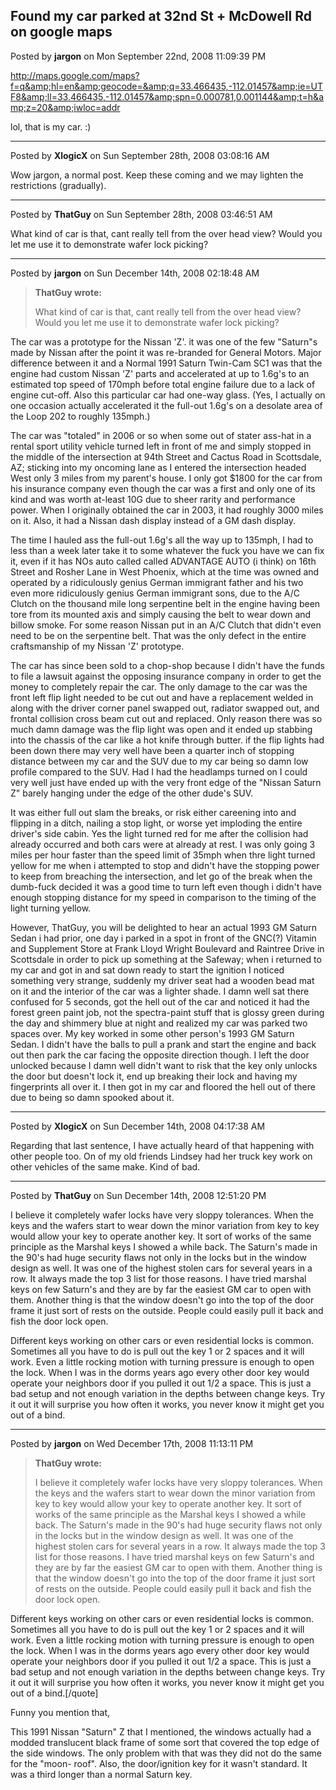 ## Found my car parked at 32nd St + McDowell Rd on google maps
Posted by **jargon** on Mon September 22nd, 2008 11:09:39 PM

<http://maps.google.com/maps?f=q&amp;hl=en&amp;geocode=&amp;q=33.466435,-112.01457&amp;ie=UTF8&amp;ll=33.466435,-112.01457&amp;spn=0.000781,0.001144&amp;t=h&amp;z=20&amp;iwloc=addr>

lol, that is my car. :)

--------------------------------------------------------------------------------

Posted by **XlogicX** on Sun September 28th, 2008 03:08:16 AM

Wow jargon, a normal post. Keep these coming and we may lighten the restrictions
(gradually).

--------------------------------------------------------------------------------

Posted by **ThatGuy** on Sun September 28th, 2008 03:46:51 AM

What kind of car is that, cant really tell from the over head view? Would you
let me use it to demonstrate wafer lock picking?

--------------------------------------------------------------------------------

Posted by **jargon** on Sun December 14th, 2008 02:18:48 AM

> **ThatGuy wrote:**
>
> What kind of car is that, cant really tell from the over head view? Would you
> let me use it to demonstrate wafer lock picking?

The car was a prototype for the Nissan 'Z'. it was one of the few "Saturn"s made
by Nissan after the point it was re-branded for General Motors. Major difference
between it and a Normal 1991 Saturn Twin-Cam SC1 was that the engine had custom
Nissan 'Z' parts and accelerated at up to 1.6g's to an estimated top speed of
170mph before total engine failure due to a lack of engine cut-off. Also this
particular car had one-way glass. (Yes, I actually on one occasion actually
accelerated it the full-out 1.6g's on a desolate area of the Loop 202 to roughly
135mph.)

The car was "totaled" in 2006 or so when some out of stater ass-hat in a rental
sport utility vehicle turned left in front of me and simply stopped in the
middle of the intersection at 94th Street and Cactus Road in Scottsdale, AZ;
sticking into my oncoming lane as I entered the intersection headed West only 3
miles from my parent's house. I only got $1800 for the car from his insurance
company even though the car was a first and only one of its kind and was worth
at-least 10G due to sheer rarity and performance power. When I originally
obtained the car in 2003, it had roughly 3000 miles on it. Also, it had a Nissan
dash display instead of a GM dash display.

The time I hauled ass the full-out 1.6g's all the way up to 135mph, I had to
less than a week later take it to some whatever the fuck you have we can fix it,
even if it has NOs auto called called ADVANTAGE AUTO (i think) on 16th Street
and Rosher Lane in West Phoenix, which at the time was owned and operated by a
ridiculously genius German immigrant father and his two even more ridiculously
genius German immigrant sons, due to the A/C Clutch on the thousand mile long
serpentine belt in the engine having been tore from its mounted axis and simply
causing the belt to wear down and billow smoke. For some reason Nissan put in an
A/C Clutch that didn't even need to be on the serpentine belt. That was the only
defect in the entire craftsmanship of my Nissan 'Z' prototype.

The car has since been sold to a chop-shop because I didn't have the funds to
file a lawsuit against the opposing insurance company in order to get the money
to completely repair the car. The only damage to the car was the front left flip
light needed to be cut out and have a replacement welded in along with the
driver corner panel swapped out, radiator swapped out, and frontal collision
cross beam cut out and replaced. Only reason there was so much damn damage was
the flip light was open and it ended up stabbing into the chassis of the car
like a hot knife through butter. if the flip lights had been down there may very
well have been a quarter inch of stopping distance between my car and the SUV
due to my car being so damn low profile compared to the SUV. Had I had the
headlamps turned on I could very well just have ended up with the very front
edge of the "Nissan Saturn Z" barely hanging under the edge of the other dude's
SUV.

It was either full out slam the breaks, or risk either careening into and
flipping in a ditch, nailing a stop light, or worse yet imploding the entire
driver's side cabin. Yes the light turned red for me after the collision had
already occurred and both cars were at already at rest. I was only going 3 miles
per hour faster than the speed limit of 35mph when thre light turned yellow for
me when i attempted to stop and didn't have the stopping power to keep from
breaching the intersection, and let go of the break when the dumb-fuck decided
it was a good time to turn left even though i didn't have enough stopping
distance for my speed in comparison to the timing of the light turning yellow.

However, ThatGuy, you will be delighted to hear an actual 1993 GM Saturn Sedan i
had prior, one day i parked in a spot in front of the GNC(?) Vitamin and
Supplement Store at Frank Lloyd Wright Boulevard and Raintree Drive in
Scottsdale in order to pick up something at the Safeway; when i returned to my
car and got in and sat down ready to start the ignition I noticed something very
strange, suddenly my driver seat had a wooden bead mat on it and the interior of
the car was a lighter shade. I damn well sat there confused for 5 seconds, got
the hell out of the car and noticed it had the forest green paint job, not the
spectra-paint stuff that is glossy green during the day and shimmery blue at
night and realized my car was parked two spaces over. My key worked in some
other person's 1993 GM Saturn Sedan. I didn't have the balls to pull a prank and
start the engine and back out then park the car facing the opposite direction
though. I left the door unlocked because I damn well didn't want to risk that
the key only unlocks the door but doesn't lock it, end up breaking their lock
and having my fingerprints all over it. I then got in my car and floored the
hell out of there due to being so damn spooked about it.

--------------------------------------------------------------------------------

Posted by **XlogicX** on Sun December 14th, 2008 04:17:38 AM

Regarding that last sentence, I have actually heard of that happening with other
people too. On of my old friends Lindsey had her truck key work on other
vehicles of the same make. Kind of bad.

--------------------------------------------------------------------------------

Posted by **ThatGuy** on Sun December 14th, 2008 12:51:20 PM

I believe it completely wafer locks have very sloppy tolerances. When the keys
and the wafers start to wear down the minor variation from key to key would
allow your key to operate another key. It sort of works of the same principle as
the Marshal keys I showed a while back. The Saturn's made in the 90's had huge
security flaws not only in the locks but in the window design as well. It was
one of the highest stolen cars for several years in a row. It always made the
top 3 list for those reasons. I have tried marshal keys on few Saturn's and they
are by far the easiest GM car to open with them. Another thing is that the
window doesn't go into the top of the door frame it just sort of rests on the
outside. People could easily pull it back and fish the door lock open.

Different keys working on other cars or even residential locks is common.
Sometimes all you have to do is pull out the key 1 or 2 spaces and it will work.
Even a little rocking motion with turning pressure is enough to open the lock.
When I was in the dorms years ago every other door key would operate your
neighbors door if you pulled it out 1/2 a space. This is just a bad setup and
not enough variation in the depths between change keys. Try it out it will
surprise you how often it works, you never know it might get you out of a bind.

--------------------------------------------------------------------------------

Posted by **jargon** on Wed December 17th, 2008 11:13:11 PM

> **ThatGuy wrote:**
>
> I believe it completely wafer locks have very sloppy tolerances. When the keys
> and the wafers start to wear down the minor variation from key to key would
> allow your key to operate another key. It sort of works of the same principle
> as the Marshal keys I showed a while back. The Saturn's made in the 90's had
> huge security flaws not only in the locks but in the window design as well. It
> was one of the highest stolen cars for several years in a row. It always made
> the top 3 list for those reasons. I have tried marshal keys on few Saturn's
> and they are by far the easiest GM car to open with them. Another thing is
> that the window doesn't go into the top of the door frame it just sort of
> rests on the outside. People could easily pull it back and fish the door lock
> open.

Different keys working on other cars or even residential locks is common.
Sometimes all you have to do is pull out the key 1 or 2 spaces and it will work.
Even a little rocking motion with turning pressure is enough to open the lock.
When I was in the dorms years ago every other door key would operate your
neighbors door if you pulled it out 1/2 a space. This is just a bad setup and
not enough variation in the depths between change keys. Try it out it will
surprise you how often it works, you never know it might get you out of a
bind.[/quote]

Funny you mention that,

This 1991 Nissan "Saturn" Z that I mentioned, the windows actually had a modded
translucent black frame of some sort that covered the top edge of the side
windows. The only problem with that was they did not do the same for the "moon-
roof". Also, the door/ignition key for it wasn't standard. It was a third longer
than a normal Saturn key.
